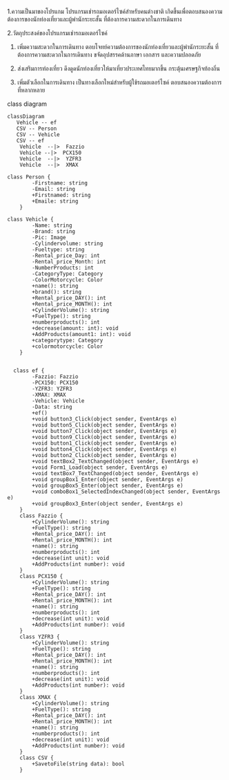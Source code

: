 1.ความเป็นมาของโปรแกม
โปรแกรมเช่ารถมอเตอร์ไซค์สำหรับคนต่างชาติ เกิดขึ้นเพื่อตอบสนองความต้องการของนักท่องเที่ยวและผู้พำนักระยะสั้น ที่ต้องการความสะดวกในการเดินทาง

2.วัตถุประสงค์ของโปรแกรมเช่ารถมอเตอร์ไซค์

1. เพิ่มความสะดวกในการเดินทาง
ตอบโจทย์ความต้องการของนักท่องเที่ยวและผู้พำนักระยะสั้น ที่ต้องการความสะดวกในการเดินทาง
ขจัดอุปสรรคด้านภาษา เอกสาร และความปลอดภัย

2. ส่งเสริมการท่องเที่ยว
ดึงดูดนักท่องเที่ยวให้มาเที่ยวประเทศไทยมากขึ้น
กระตุ้นเศรษฐกิจท้องถิ่น

3. เพิ่มตัวเลือกในการเดินทาง
เป็นทางเลือกใหม่สำหรับผู้ใช้รถมอเตอร์ไซค์
ตอบสนองความต้องการที่หลากหลาย

class diagram

```mermaid
classDiagram
   Vehicle -- ef
   CSV -- Person
   CSV -- Vehicle
   CSV -- ef
    Vehicle  --|>  Fazzio 
    Vehicle --|>  PCX150
    Vehicle  --|>  YZFR3
    Vehicle  --|>  XMAX

class Person {
        -Firstname: string
        -Email: string
        +Firstnamed: string
        +Emaile: string
    }

class Vehicle {
        -Name: string
        -Brand: string
        -Pic: Image
        -Cylindervolume: string
        -Fueltype: string
        -Rental_price_Day: int
        -Rental_price_Month: int
        -NumberProducts: int
        -CategoryType: Category
        -ColorMotorcycle: Color
        +name(): string
        +brand(): string
        +Rental_price_DAY(): int
        +Rental_price_MONTH(): int
        +CylinderVolume(): string
        +FuelType(): string
        +numberproducts(): int
        +decrease(amount: int): void
        +AddProducts(amount1: int): void
        +categorytype: Category
        +colormotorcycle: Color
    }


  class ef {
        -Fazzio: Fazzio
        -PCX150: PCX150
        -YZFR3: YZFR3
        -XMAX: XMAX
        -Vehicle: Vehicle
        -Data: string
        +ef()
        +void button3_Click(object sender, EventArgs e)
        +void button5_Click(object sender, EventArgs e)
        +void button7_Click(object sender, EventArgs e)
        +void button9_Click(object sender, EventArgs e)
        +void button1_Click(object sender, EventArgs e)
        +void button4_Click(object sender, EventArgs e)
        +void button2_Click(object sender, EventArgs e)
        +void textBox2_TextChanged(object sender, EventArgs e)
        +void Form1_Load(object sender, EventArgs e)
        +void textBox7_TextChanged(object sender, EventArgs e)
        +void groupBox1_Enter(object sender, EventArgs e)
        +void groupBox5_Enter(object sender, EventArgs e)
        +void comboBox1_SelectedIndexChanged(object sender, EventArgs e)
        +void groupBox3_Enter(object sender, EventArgs e)
    }
    class Fazzio {
        +CylinderVolume(): string
        +FuelType(): string
        +Rental_price_DAY(): int
        +Rental_price_MONTH(): int
        +name(): string
        +numberproducts(): int
        +decrease(int unit): void
        +AddProducts(int number): void
    }
    class PCX150 {
        +CylinderVolume(): string
        +FuelType(): string
        +Rental_price_DAY(): int
        +Rental_price_MONTH(): int
        +name(): string
        +numberproducts(): int
        +decrease(int unit): void
        +AddProducts(int number): void
    }
    class YZFR3 {
        +CylinderVolume(): string
        +FuelType(): string
        +Rental_price_DAY(): int
        +Rental_price_MONTH(): int
        +name(): string
        +numberproducts(): int
        +decrease(int unit): void
        +AddProducts(int number): void
    }
    class XMAX {
        +CylinderVolume(): string
        +FuelType(): string
        +Rental_price_DAY(): int
        +Rental_price_MONTH(): int
        +name(): string
        +numberproducts(): int
        +decrease(int unit): void
        +AddProducts(int number): void
    }
    class CSV {
        +SavetoFile(string data): bool
    }
```